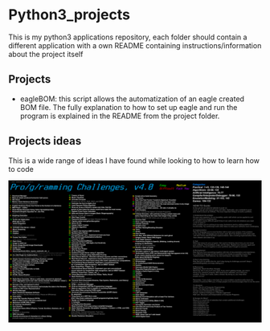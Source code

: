 # Python3_projects

This is my python3 applications repository, each folder should contain a different application with a own README containing instructions/information about the project itself

## Projects

* eagleBOM: this script allows the automatization of an eagle created BOM file. The fully explanation to how to set up eagle and run the program is explained in the README from the project folder.

## Projects ideas

This is a wide range of ideas I have found while looking to how to learn how to code

![](images/programming_challenges_v4.png)


